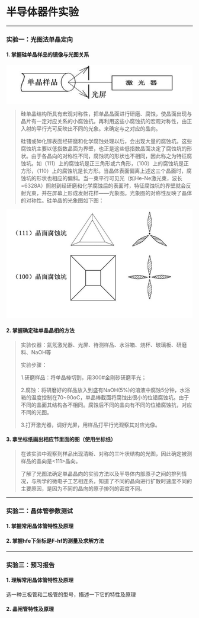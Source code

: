 # 半导体器件实验

---

### 实验一：光图法单晶定向

#### 1. 掌握硅单晶样品的镜像与光图关系

![原理图](./img/半导体器件实验/1-1.png)

> 硅单晶结构所具有宏观对称性，把单晶晶面进行研磨、腐蚀，使晶面出现与晶片有一定对应关系的小腐蚀抗。再利用这些小腐蚀抗的宏观对称性，由正入射的平行光可反映出不同的光象。来确定与之对应的晶向。 
> 
> 硅锗或砷化镓表面经研磨和化学腐蚀处理以后，会出现大量的腐蚀坑。这些腐蚀坑主要以低指数晶面为界壁，也正是这些低指数晶面决定了腐蚀坑的形状。由于各晶向的对称性不同，腐蚀坑的形状也不相同，因此称之为特征腐蚀坑。如（111）上的腐蚀坑是正三角形或六角形，（100）上的腐蚀坑是正方形，（110）上的腐蚀坑是长方形。当晶体表面偏离上述这三个晶面时，腐蚀坑的形状也相应的偏斜。当一束平行可见光（如He-Ne激光束，波长=6328A）照射到经研磨和化学腐蚀后的表面时，特征腐蚀坑的界壁就会反射光束，并在屏幕上形成发射花样——光象图。光象图的对称性反映了晶体的对称性。硅单晶的光象图如下图： 

![硅单晶的光象图](./img/半导体器件实验/1-2.png)

#### 2. 掌握确定硅单晶晶相的方法

> 实验仪器：氦氖激光器、光屏、待测样品、水浴箱、烧杯、玻璃板、研磨料、NaOH等
> 
> 实验步骤：
> 
> 1.研磨样品：将单晶棒切割，用300#金刚砂研磨平光；
> 
> 2.腐蚀：将研磨好的样品放入到盛有NaOH(5%)的溶液中腐蚀5分钟，水浴箱的温度控制在70~90oC，单晶棒截面将腐蚀出很小的位错腐蚀坑。由于不同的晶面其结构各不相同。腐蚀后不同的晶向有不同的位错腐蚀抗，对应不同的光图。
> 
> 3.打开激光器，调好光屏，用样品打平行光观察其对应光像。 

#### 3. 拿坐标纸画出相应节里面的图（使用坐标纸）

> 在该实验中观察到样品出现清晰、对称的三叶状结构的光图，因此确定被测样品的晶向是<111>晶向。
> 
> 了解了光图法确定单晶晶向的实验方法以及半导体内部原子之间的排列情况，与所学的微电子工艺相连系，知道了不同的晶向进行扩散时速度不同的主要原因，是因为不同的晶向的原子排列的密度不同。

---

### 实验二：晶体管参数测试

#### 1. 掌握常用晶体管特性及原理
#### 2. 掌握hfe下坐标是F-hf的测量及求解方法

---

### 实验三：预习报告
 
#### 1. 理解常用晶体管特性及原理

选一种三极管和二极管的型号，描述一下它的特性及原理
    
#### 2. 晶闸管特性及原理